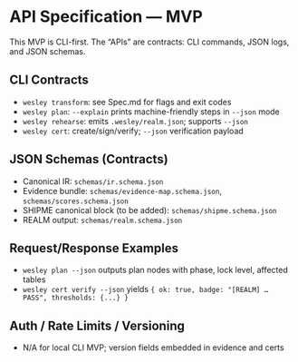 # API Specification — MVP

This MVP is CLI-first. The “APIs” are contracts: CLI commands, JSON logs, and JSON schemas.

## CLI Contracts
- `wesley transform`: see Spec.md for flags and exit codes
- `wesley plan`: `--explain` prints machine-friendly steps in `--json` mode
- `wesley rehearse`: emits `.wesley/realm.json`; supports `--json`
- `wesley cert`: create/sign/verify; `--json` verification payload

## JSON Schemas (Contracts)
- Canonical IR: `schemas/ir.schema.json`
- Evidence bundle: `schemas/evidence-map.schema.json`, `schemas/scores.schema.json`
- SHIPME canonical block (to be added): `schemas/shipme.schema.json`
- REALM output: `schemas/realm.schema.json`

## Request/Response Examples
- `wesley plan --json` outputs plan nodes with phase, lock level, affected tables
- `wesley cert verify --json` yields `{ ok: true, badge: "[REALM] … PASS", thresholds: {...} }`

## Auth / Rate Limits / Versioning
- N/A for local CLI MVP; version fields embedded in evidence and certs

